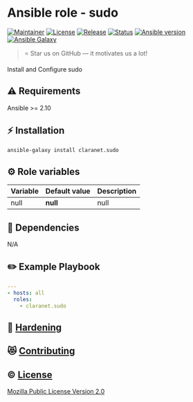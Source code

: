 # Ansible role - sudo
[![Maintainer](https://img.shields.io/badge/maintained%20by-claranet-e00000?style=flat-square)](https://www.claranet.fr/)
[![License](https://img.shields.io/github/license/claranet/ansible-role-sudo?style=flat-square)](LICENSE)
[![Release](https://img.shields.io/github/v/release/claranet/ansible-role-sudo?style=flat-square)](https://github.com/claranet/ansible-role-sudo/releases)
[![Status](https://img.shields.io/github/workflow/status/claranet/ansible-role-sudo/Ansible%20Molecule?style=flat-square&label=tests)](https://github.com/claranet/ansible-role-sudo/actions?query=workflow%3A%22Ansible+Molecule%22)
[![Ansible version](https://img.shields.io/badge/ansible-%3E%3D2.10-black.svg?style=flat-square&logo=ansible)](https://github.com/ansible/ansible)
[![Ansible Galaxy](https://img.shields.io/badge/ansible-galaxy-black.svg?style=flat-square&logo=ansible)](https://galaxy.ansible.com/claranet/sudo)


> :star: Star us on GitHub — it motivates us a lot!

Install and Configure sudo

## :warning: Requirements

Ansible >= 2.10

## :zap: Installation

```bash
ansible-galaxy install claranet.sudo
```

## :gear: Role variables

Variable | Default value | Description
---------|---------------|------------
null     | **null**      | null       

## :arrows_counterclockwise: Dependencies

N/A

## :pencil2: Example Playbook

```yaml
---
- hosts: all
  roles:
    - claranet.sudo
```

## :closed_lock_with_key: [Hardening](HARDENING.md)

## :heart_eyes_cat: [Contributing](CONTRIBUTING.md)

## :copyright: [License](LICENSE)

[Mozilla Public License Version 2.0](https://www.mozilla.org/en-US/MPL/2.0/)

